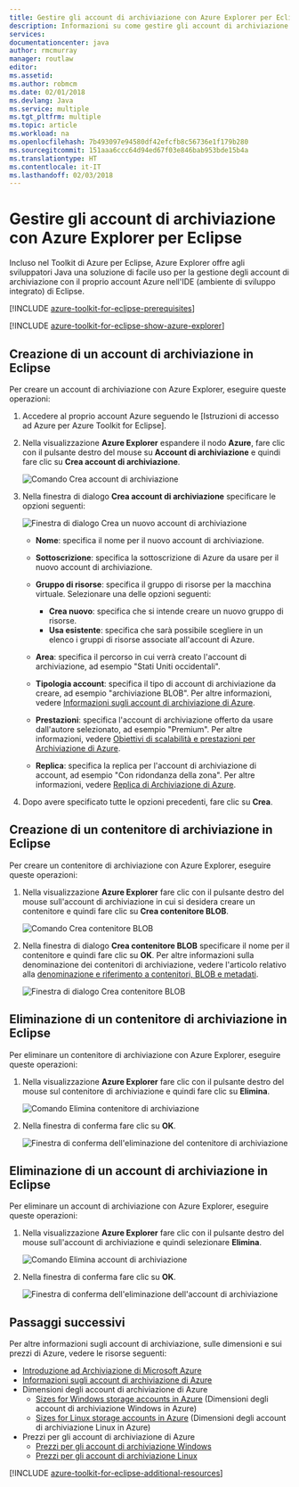 ```yaml
---
title: Gestire gli account di archiviazione con Azure Explorer per Eclipse
description: Informazioni su come gestire gli account di archiviazione di Azure con Azure Explorer per Eclipse.
services: 
documentationcenter: java
author: rmcmurray
manager: routlaw
editor: 
ms.assetid: 
ms.author: robmcm
ms.date: 02/01/2018
ms.devlang: Java
ms.service: multiple
ms.tgt_pltfrm: multiple
ms.topic: article
ms.workload: na
ms.openlocfilehash: 7b493097e94580df42efcfb8c56736e1f179b280
ms.sourcegitcommit: 151aaa6ccc64d94ed67f03e846bab953bde15b4a
ms.translationtype: HT
ms.contentlocale: it-IT
ms.lasthandoff: 02/03/2018
---
```

# <a name="manage-storage-accounts-by-using-the-azure-explorer-for-eclipse"></a>Gestire gli account di archiviazione con Azure Explorer per Eclipse

Incluso nel Toolkit di Azure per Eclipse, Azure Explorer offre agli sviluppatori Java una soluzione di facile uso per la gestione degli account di archiviazione con il proprio account Azure nell'IDE (ambiente di sviluppo integrato) di Eclipse.

[!INCLUDE [azure-toolkit-for-eclipse-prerequisites](../includes/azure-toolkit-for-eclipse-prerequisites.md)]

[!INCLUDE [azure-toolkit-for-eclipse-show-azure-explorer](../includes/azure-toolkit-for-eclipse-show-azure-explorer.md)]

## <a name="create-a-storage-account-in-eclipse"></a>Creazione di un account di archiviazione in Eclipse

Per creare un account di archiviazione con Azure Explorer, eseguire queste operazioni:

1. Accedere al proprio account Azure seguendo le [Istruzioni di accesso ad Azure per Azure Toolkit for Eclipse].

1. Nella visualizzazione **Azure Explorer** espandere il nodo **Azure**, fare clic con il pulsante destro del mouse su **Account di archiviazione** e quindi fare clic su **Crea account di archiviazione**.

   ![Comando Crea account di archiviazione][CS01]

1. Nella finestra di dialogo **Crea account di archiviazione** specificare le opzioni seguenti:

   ![Finestra di dialogo Crea un nuovo account di archiviazione][CS02]

   * **Nome**: specifica il nome per il nuovo account di archiviazione.

   * **Sottoscrizione**: specifica la sottoscrizione di Azure da usare per il nuovo account di archiviazione.

   * **Gruppo di risorse**: specifica il gruppo di risorse per la macchina virtuale. Selezionare una delle opzioni seguenti:
      * **Crea nuovo**: specifica che si intende creare un nuovo gruppo di risorse.
      * **Usa esistente**: specifica che sarà possibile scegliere in un elenco i gruppi di risorse associate all'account di Azure.

   * **Area**: specifica il percorso in cui verrà creato l'account di archiviazione, ad esempio "Stati Uniti occidentali".

   * **Tipologia account**: specifica il tipo di account di archiviazione da creare, ad esempio "archiviazione BLOB". Per altre informazioni, vedere [Informazioni sugli account di archiviazione di Azure].

   * **Prestazioni**: specifica l'account di archiviazione offerto da usare dall'autore selezionato, ad esempio "Premium". Per altre informazioni, vedere [Obiettivi di scalabilità e prestazioni per Archiviazione di Azure].

   * **Replica**: specifica la replica per l'account di archiviazione di account, ad esempio "Con ridondanza della zona". Per altre informazioni, vedere [Replica di Archiviazione di Azure].

1. Dopo avere specificato tutte le opzioni precedenti, fare clic su **Crea**.

## <a name="create-a-storage-container-in-eclipse"></a>Creazione di un contenitore di archiviazione in Eclipse

Per creare un contenitore di archiviazione con Azure Explorer, eseguire queste operazioni:

1. Nella visualizzazione **Azure Explorer** fare clic con il pulsante destro del mouse sull'account di archiviazione in cui si desidera creare un contenitore e quindi fare clic su **Crea contenitore BLOB**.

   ![Comando Crea contenitore BLOB][CC01]

1. Nella finestra di dialogo **Crea contenitore BLOB** specificare il nome per il contenitore e quindi fare clic su **OK**. Per altre informazioni sulla denominazione dei contenitori di archiviazione, vedere l'articolo relativo alla [denominazione e riferimento a contenitori, BLOB e metadati].

   ![Finestra di dialogo Crea contenitore BLOB][CC02]

## <a name="delete-a-storage-container-in-eclipse"></a>Eliminazione di un contenitore di archiviazione in Eclipse

Per eliminare un contenitore di archiviazione con Azure Explorer, eseguire queste operazioni:

1. Nella visualizzazione **Azure Explorer** fare clic con il pulsante destro del mouse sul contenitore di archiviazione e quindi fare clic su **Elimina**.

   ![Comando Elimina contenitore di archiviazione][DC01]

1. Nella finestra di conferma fare clic su **OK**.

   ![Finestra di conferma dell'eliminazione del contenitore di archiviazione][DC02]

## <a name="delete-a-storage-account-in-eclipse"></a>Eliminazione di un account di archiviazione in Eclipse

Per eliminare un account di archiviazione con Azure Explorer, eseguire queste operazioni:

1. Nella visualizzazione **Azure Explorer** fare clic con il pulsante destro del mouse sull'account di archiviazione e quindi selezionare **Elimina**.

   ![Comando Elimina account di archiviazione][DS01]

1. Nella finestra di conferma fare clic su **OK**.

   ![Finestra di conferma dell'eliminazione dell'account di archiviazione][DS02]

## <a name="next-steps"></a>Passaggi successivi

Per altre informazioni sugli account di archiviazione, sulle dimensioni e sui prezzi di Azure, vedere le risorse seguenti:

* [Introduzione ad Archiviazione di Microsoft Azure]
* [Informazioni sugli account di archiviazione di Azure]
* Dimensioni degli account di archiviazione di Azure
  * [Sizes for Windows storage accounts in Azure] (Dimensioni degli account di archiviazione Windows in Azure)
  * [Sizes for Linux storage accounts in Azure] (Dimensioni degli account di archiviazione Linux in Azure)
* Prezzi per gli account di archiviazione di Azure
  * [Prezzi per gli account di archiviazione Windows]
  * [Prezzi per gli account di archiviazione Linux]

[!INCLUDE [azure-toolkit-for-eclipse-additional-resources](../includes/azure-toolkit-for-eclipse-additional-resources.md)]

<!-- URL List -->

[Introduzione ad Archiviazione di Microsoft Azure]: /azure/storage/storage-introduction
[Informazioni sugli account di archiviazione di Azure]: /azure/storage/storage-create-storage-account
[Replica di Archiviazione di Azure]: /azure/storage/storage-redundancy
[Obiettivi di scalabilità e prestazioni per Archiviazione di Azure]: /azure/storage/storage-scalability-targets
[denominazione e riferimento a contenitori, BLOB e metadati]: http://go.microsoft.com/fwlink/?LinkId=255555

[Sizes for Windows storage accounts in Azure]: /azure/virtual-machines/virtual-machines-windows-sizes (Dimensioni degli account di archiviazione Windows in Azure)
[Sizes for Linux storage accounts in Azure]: /azure/virtual-machines/virtual-machines-linux-sizes (Dimensioni degli account di archiviazione Linux in Azure)
[Prezzi per gli account di archiviazione Windows]: /pricing/details/virtual-machines/windows/
[Prezzi per gli account di archiviazione Linux]: /pricing/details/virtual-machines/linux/

<!-- IMG List -->

[CS01]: media/azure-toolkit-for-eclipse-managing-storage-accounts-using-azure-explorer/CS01.png
[CS02]: media/azure-toolkit-for-eclipse-managing-storage-accounts-using-azure-explorer/CS02.png
[CC01]: media/azure-toolkit-for-eclipse-managing-storage-accounts-using-azure-explorer/CC01.png
[CC02]: media/azure-toolkit-for-eclipse-managing-storage-accounts-using-azure-explorer/CC02.png

[DS01]: media/azure-toolkit-for-eclipse-managing-storage-accounts-using-azure-explorer/DS01.png
[DS02]: media/azure-toolkit-for-eclipse-managing-storage-accounts-using-azure-explorer/DS02.png
[DC01]: media/azure-toolkit-for-eclipse-managing-storage-accounts-using-azure-explorer/DC01.png
[DC02]: media/azure-toolkit-for-eclipse-managing-storage-accounts-using-azure-explorer/DC02.png
